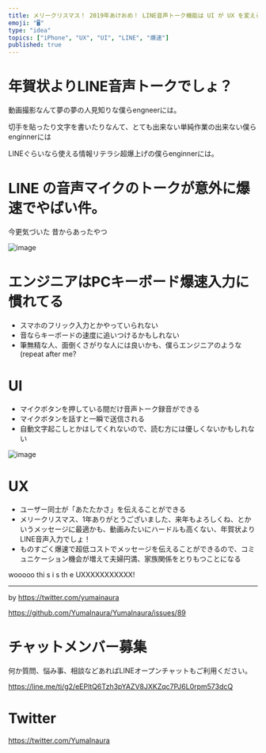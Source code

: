 ```yaml
---
title: メリークリスマス！ 2019年あけおめ！ LINE音声トーク機能は UI が UX を変える教科書。
emoji: "🖥"
type: "idea"
topics: ["iPhone", "UX", "UI", "LINE", "爆速"]
published: true
---
```


# 年賀状よりLINE音声トークでしょ？

動画撮影なんて夢の夢の人見知りな僕らengneerには。

切手を貼ったり文字を書いたりなんて、とても出来ない単純作業の出来ない僕らenginnerには

LINEぐらいなら使える情報リテラシ超爆上げの僕らenginnerには。

# LINE の音声マイクのトークが意外に爆速でやばい件。

今更気づいた
昔からあったやつ

![image](https://user-images.githubusercontent.com/13635059/50554529-6b6cd880-0cff-11e9-8172-6ed7f5cc51ac.png)


# エンジニアはPCキーボード爆速入力に慣れてる

- スマホのフリック入力とかやっていられない
- 音ならキーボードの速度に追いつけるかもしれない
- 筆無精な人、面倒くさがりな人には良いかも、僕らエンジニアのような(repeat after me?

# UI

- マイクボタンを押している間だけ音声トーク録音ができる
- マイクボタンを話すと一瞬で送信される
- 自動文字起こしとかはしてくれないので、読む方には優しくないかもしれない


![image](https://user-images.githubusercontent.com/13635059/50554528-5f811680-0cff-11e9-92f3-3769f25cd55c.png)

# UX

- ユーザー同士が「あたたかさ」を伝えることができる
- メリークリスマス、1年ありがとうございました、来年もよろしくね、とかいうメッセージに最適かも、動画みたいにハードルも高くない、年賀状よりLINE音声入力でしょ！
- ものすごく爆速で超低コストでメッセージを伝えることができるので、コミュニケーション機会が増えて夫婦円満、家族関係をとりもつことになる

wooooo thi s i s th e UXXXXXXXXXXX!

---

by https://twitter.com/yumainaura

https://github.com/YumaInaura/YumaInaura/issues/89








<!-- Update From Qiita API -->

# チャットメンバー募集


何か質問、悩み事、相談などあればLINEオープンチャットもご利用ください。

https://line.me/ti/g2/eEPltQ6Tzh3pYAZV8JXKZqc7PJ6L0rpm573dcQ





# Twitter


https://twitter.com/YumaInaura


<!-- Update From Qiita API -->


